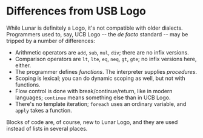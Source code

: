Differences from USB Logo
=========================


While Lunar is definitely a Logo, it's not compatible with older dialects. Programmers used to, say, UCB Logo -- the *de facto* standard -- may be tripped by a number of differences:

- Arithmetic operators are `add`, `sub`, `mul`, `div`; there are no infix versions.
- Comparison operators are `lt`, `lte`, `eq`, `neq`, `gt`, `gte`; no infix versions here, either.
- The programmer defines *functions*. The interpreter supplies *procedures*.
- Scoping is lexical; you can do dynamic scoping as well, but not with functions.
- Flow control is done with break/continue/return, like in modern languages; `continue` means something else than in UCB Logo.
- There's no template iteration; `foreach` uses an ordinary variable, and `apply` takes a function.

Blocks of code are, of course, new to Lunar Logo, and they are used instead of lists in several places.
